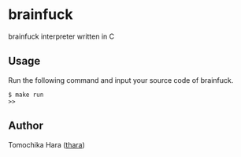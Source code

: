 # brainfuck

brainfuck interpreter written in C

## Usage 

Run the following command and input your source code of brainfuck.

```
$ make run
>> 
```

## Author

Tomochika Hara ([thara](https://thara.dev))
